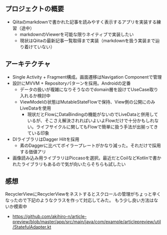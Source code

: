 ## プロジェクトの概要
- Qiitaのmarkdownで書かれた記事を読みやすく表示するアプリを実装する練習（途中）
  - markdownのViewerを可能な限りネイティブで実装したい 
  - 現状はQiitaの最新記事一覧取得まで実装（markdownを扱う実装まで辿り着けていない）

## アーキテクチャ
- Single Activity + Fragment構成。画面遷移はNavigation Componentで管理
- 設計にMVVM + Repositoryパターンを採用。Androidの定番
  - データの扱いが複雑になりそうなのでdomain層を設けてUseCase取り入れるか検討中
  - ViewModelの状態はMutableStateFlowで保持、View側の公開にのみLiveDataを使用
    - 現状だとFlowにDataBindingの機能がないのでLiveDataと併用しているが、そこさえ解決されればいよいよFlowだけで十分かもしれない。ライフサイクルに関してもFlowで簡単に扱う手法が出揃ってきている印象
- DIライブラリはDagger Hiltを採用
  - 素のDaggerに比べてボイラープレートがかなり減った。それだけで採用する価値アリ
- 画像読み込み用ライブラリはPiccasoを選択。最近だとCoilなどKotlinで書かれたライブラリもあるので気が向いたらそちらも試したい

## 感想
RecyclerViewにRecyclerViewをネストするとスクロールの管理がちょっと辛くなったので下記のようなクラスを作って対応してみた。
もう少し良い方法はないか模索中
* https://github.com/akihiro-n/article-preview/blob/master/app/src/main/java/com/example/articlepreview/util/StatefulAdapter.kt
